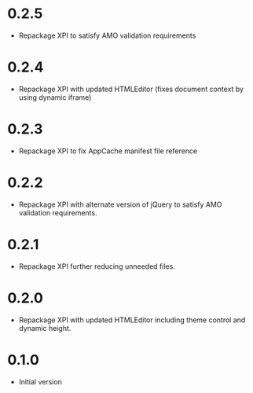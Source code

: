 # 0.2.5

- Repackage XPI to satisfy AMO validation requirements

# 0.2.4
- Repackage XPI with updated HTMLEditor (fixes document context by using dynamic iframe)

# 0.2.3
- Repackage XPI to fix AppCache manifest file reference

# 0.2.2
- Repackage XPI with alternate version of jQuery to satisfy AMO validation requirements.

# 0.2.1
- Repackage XPI further reducing unneeded files.

# 0.2.0
- Repackage XPI with updated HTMLEditor including theme control and dynamic height.

# 0.1.0
- Initial version

